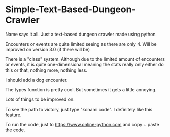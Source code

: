 # Simple-Text-Based-Dungeon-Crawler
Name says it all. Just a text-based dungeon crawler made using python

Encounters or events are quite limited seeing as there are only 4. Will be improved on version 3.0 (if there will be)


There is a "class" system. Although due to the limited amount of encounters or events, it is quite one-dimensional meaning the stats really only either do this or that, nothing more, nothing less.


I should add a dog encounter.


The types function is pretty cool. But sometimes it gets a little annoying.


Lots of things to be improved on.


To see the path to victory, just type "konami code". I definitely like this feature.


To run the code, just to https://www.online-python.com and copy + paste the code.


